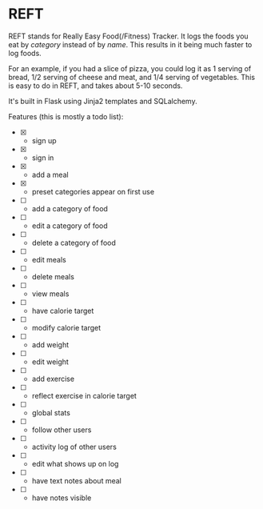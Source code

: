 # REFT

REFT stands for Really Easy Food(/Fitness) Tracker. It logs the foods you eat by *category* instead of by *name*. This results in it being much faster to log foods.

For an example, if you had a slice of pizza, you could log it as 1 serving of bread, 1/2 serving of cheese and meat, and 1/4 serving of vegetables. This is easy to do in REFT, and takes about 5-10 seconds. 

It's built in Flask using Jinja2 templates and SQLalchemy.

Features (this is mostly a todo list):
- [x] - sign up
- [x] - sign in
- [x] - add a meal
- [x] - preset categories appear on first use
- [ ] - add a category of food
- [ ] - edit a category of food
- [ ] - delete a category of food
- [ ] - edit meals
- [ ] - delete meals
- [ ] - view meals
- [ ] - have calorie target
- [ ] - modify calorie target
- [ ] - add weight
- [ ] - edit weight
- [ ] - add exercise
- [ ] - reflect exercise in calorie target
- [ ] - global stats
- [ ] - follow other users
- [ ] - activity log of other users
- [ ] - edit what shows up on log
- [ ] - have text notes about meal
- [ ] - have notes visible
